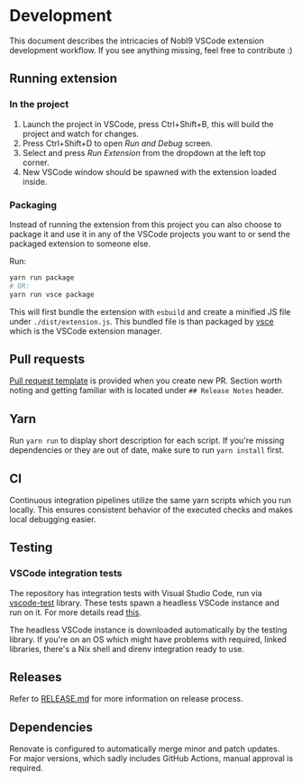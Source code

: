 # Development

This document describes the intricacies of Nobl9 VSCode extension development workflow.
If you see anything missing, feel free to contribute :)

## Running extension

### In the project

1. Launch the project in VSCode, press Ctrl+Shift+B,
this will build the project and watch for changes.
2. Press Ctrl+Shift+D to open _Run and Debug_ screen.
3. Select and press _Run Extension_ from the dropdown at the left top corner.
4. New VSCode window should be spawned with the extension loaded inside.

### Packaging

Instead of running the extension from this project you can also choose to
package it and use it in any of the VSCode projects you want to or send the
packaged extension to someone else.

Run:

```bash
yarn run package
# OR:
yarn run vsce package
```

This will first bundle the extension with `esbuild` and create a minified
JS file under `./dist/extension.js`.
This bundled file is than packaged by [vsce](https://github.com/microsoft/vscode-vsce)
which is the VSCode extension manager.

## Pull requests

[Pull request template](../.github/pull_request_template.md)
is provided when you create new PR.
Section worth noting and getting familiar with is located under
`## Release Notes` header.

## Yarn

Run `yarn run` to display short description for each script.
If you're missing dependencies or they are out of date, make sure to run
`yarn install` first.

## CI

Continuous integration pipelines utilize the same yarn scripts which
you run locally. This ensures consistent behavior of the executed checks
and makes local debugging easier.

## Testing

### VSCode integration tests

The repository has integration tests with Visual Studio Code,
run via [vscode-test](https://github.com/microsoft/vscode-test) library.
These tests spawn a headless VSCode instance and run on it.
For more details read
[this](https://code.visualstudio.com/api/working-with-extensions/testing-extension).

The headless VSCode instance is downloaded automatically
by the testing library. If you're on an OS which might have problems with
required, linked libraries, there's a Nix shell and direnv integration
ready to use.

## Releases

Refer to [RELEASE.md](./RELEASE.md) for more information on release process.

## Dependencies

Renovate is configured to automatically merge minor and patch updates.
For major versions, which sadly includes GitHub Actions, manual approval
is required.
